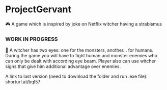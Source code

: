 # ProjectGervant
🎮 A game which is inspired by joke on Netflix witcher having a strabismus

### WORK IN PROGRESS
👀 A witcher has two eyes: one for the monsters, another... for humans. During the game you will have to fight human and monster enemies who can only be dealt with according eye beam. Player also can use witcher signs that give him additional advantage over enemies.

A link to last version (need to download the folder and run .exe file): shorturl.at/bqI57

